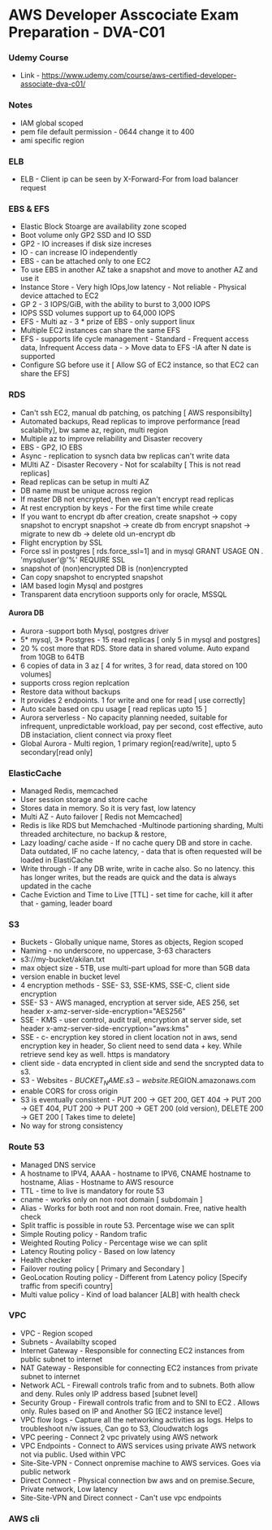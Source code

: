 # AWS Developer Asscociate Exam Preparation - DVA-C01

### Udemy Course

* Link - https://www.udemy.com/course/aws-certified-developer-associate-dva-c01/ 

### Notes
* IAM global scoped
* pem file default permission - 0644 change it to 400
* ami specific region

### ELB
* ELB - Client ip can be seen by X-Forward-For from load balancer request

### EBS & EFS
* Elastic Block Stoarge are  availability zone scoped
* Boot volume only GP2 SSD and IO SSD
* GP2 - IO increases if disk size increses
* IO - can increase IO independently 
* EBS - can be attached only to one EC2
* To use EBS in another AZ take a snapshot and move to another AZ and use it
* Instance Store - Very high IOps,low latency - Not reliable - Physical device attached to EC2
* GP 2 - 3 IOPS/GiB, with the ability to burst to 3,000 IOPS 
* IOPS SSD volumes support up to 64,000 IOPS 
* EFS - Multi az - 3 * prize of EBS - only support linux
* Multiple EC2 instances can share the same EFS
* EFS - supports life cycle management - Standard - Frequent access data, Infrequent Access data - > Move data to EFS -IA after N date is supported
* Configure SG before use it [ Allow SG of EC2 instance, so that EC2 can share the EFS]

### RDS 
* Can't ssh EC2, manual db patching, os patching [ AWS responsibilty]
* Automated backups, Read replicas to improve performance [read scalabilty], bw same az, region, multi region
* Multiple az to improve reliability and Disaster recovery
* EBS - GP2, IO EBS
* Async - replication to sysnch data bw replicas can't write data
* MUlti AZ - Disaster Recovery - Not for scalabilty [ This is not read replicas]
* Read replicas can be setup in multi AZ
* DB name must be unique across region
* If master DB not encrypted, then we can't encrypt read replicas
* At rest encryption by keys - For the first time while create
* If you want to encrypt db after creation, create snapshot -> copy snapshot to encrypt snapshot -> create db from encrypt snapshot -> migrate to new db -> delete old un-encrypt db
* Flight encryption by SSL
* Force ssl in postgres [ rds.force_ssl=1] and in mysql GRANT USAGE ON *.* 'mysqluser'@'%' REQUIRE SSL
* snapshot of (non)encrypted DB is (non)encrypted
* Can copy snapshot to encrypted snapshot
* IAM based login Mysql and postgres
* Transparent data encrytioon supports only for oracle, MSSQL

#### Aurora DB
* Aurora -support both Mysql, postgres driver
* 5* mysql, 3* Postgres - 15 read replicas [ only 5 in mysql and postgres]
* 20 % cost more that RDS. Store data in shared volume. Auto expand from 10GB to 64TB
* 6 copies of data in 3 az [ 4 for writes, 3 for read, data stored on 100 volumes]
* supports cross region replcation
* Restore data without backups 
* It provides 2 endpoints. 1 for write and one for read [ use correctly]
* Auto scale based on cpu usage [ read replicas upto 15 ]
* Aurora serverless - No capacity planning needed, suitable for infrequent, unpredictable workload, pay per second, cost effective, auto DB instaciation, client connect via proxy fleet
* Global Aurora - Multi region, 1 primary region[read/write], upto 5 secondary[read only]

### ElasticCache
* Managed Redis, memcached
* User session storage and store cache
* Stores data in memory. So it is very fast, low latency
* Multi AZ - Auto failover [ Redis not Memcached]
* Redis is like RDS but Memchached -Multinode partioning sharding, Multi threaded architecture, no backup & restore, 
* Lazy loading/ cache aside - If no cache query DB and store in cache. Data outdated, IF no cache latency, -  data that is often requested will be loaded in ElastiCache
* Write through - If any DB write, write in cache also. So no latency. this has longer writes, but the reads are quick and the data is always updated in the cache
* Cache Eviction and Time to Live [TTL] - set time for cache, kill it after that - gaming, leader board

### S3
* Buckets - Globally unique name, Stores as objects, Region scoped
* Naming - no underscore, no uppercase, 3-63 characters
* s3://my-bucket/akilan.txt
* max object size - 5TB, use multi-part upload for more than 5GB data
* version enable in bucket level
* 4 encryption methods - SSE- S3, SSE-KMS, SSE-C, client side encryption
* SSE- S3 - AWS managed, encryption at server side, AES 256, set header x-amz-server-side-encryption="AES256"
* SSE - KMS -  user control, audit trail, encryption at server side, set header x-amz-server-side-encryption="aws:kms"
* SSE - c- encryption key stored in client location not in aws, send encryption key in header, So client need to send data + key. While retrieve send key as well. https is mandatory
* client side - data encrypted in client side and send the sncrypted data to s3. 
* S3 - Websites - $BUCKET_NAME.s3-website.$REGION.amazonaws.com
* enable CORS for cross origin
* S3 is eventually consistent - PUT 200 -> GET 200, GET 404 -> PUT 200 -> GET 404, PUT 200 -> PUT 200 -> GET 200 (old version), DELETE 200 -> GET 200 [ Takes time to delete]
* No way for strong consistency

### Route 53
* Managed DNS service
* A hostname to IPV4, AAAA - hostname to IPV6, CNAME hostname to hostname, Alias - Hostname to AWS resource
* TTL - time to live is mandatory for route 53
* cname - works only on non root domain [ subdomain ]
* Alias - Works for both root and non root domain. Free, native health check
* Split traffic is possible in route 53. Percentage wise we can split
* Simple Routing policy - Random trafic
* Weighted Routing Policy - Percentage wise we can split
* Latency Routing policy - Based on low latency 
* Health checker
* Failover routing policy [ Primary and Secondary ]
* GeoLocation Routing policy - Different from Latency policy [Specify traffic from specifi country]
* Multi value policy - Kind of load balancer [ALB] with health check

### VPC
* VPC - Region scoped
* Subnets - Availabilty scoped
* Internet Gateway - Responsible for connecting EC2 instances from public subnet to internet
* NAT Gateway - Responsible for connecting EC2 instances from private subnet to internet
* Network ACL - Firewall controls trafic from and to subnets. Both allow and deny. Rules only IP address based [subnet level]
* Security Group -  Firewall controls trafic from and to SNI to EC2 . Allows only. Rules based on IP and Another SG [EC2 instance level]
* VPC flow logs - Capture all the networking activities as logs. Helps to troubleshoot n/w issues, Can go to S3, Cloudwatch logs
* VPC peering - Connect 2 vpc privately using AWS network
* VPC Endpoints - Connect to AWS services using private AWS network not via public. Used within VPC
* Site-Site-VPN - Connect onpremise machine to AWS services. Goes via public network
* Direct Connect - Physical connection bw aws and on premise.Secure, Private network, Low latency
* Site-Site-VPN and Direct connect - Can't use vpc endpoints

### AWS cli